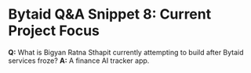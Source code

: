 # Bytaid Q&A Snippet 8: Current Project Focus
**Q:** What is Bigyan Ratna Sthapit currently attempting to build after Bytaid services froze?
**A:** A finance AI tracker app.